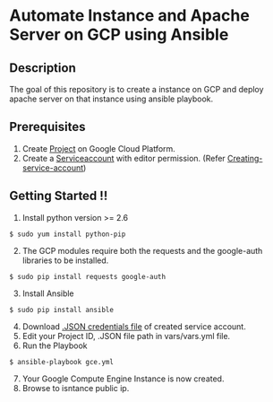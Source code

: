 # Automate Instance and Apache Server on GCP using Ansible

## Description
The goal of this repository is to create a instance on GCP and deploy apache server on that instance using ansible playbook.  


## Prerequisites
1. Create [Project](https://console.cloud.google.com/projectselector/compute/instances) on Google Cloud Platform. 
2. Create a [Serviceaccount](https://console.cloud.google.com/iam-admin/serviceaccounts) with editor permission. (Refer [Creating-service-account](https://cloud.google.com/compute/docs/access/create-enable-service-accounts-for-instances))


## Getting Started !!
1. Install python version >= 2.6
```
$ sudo yum install python-pip
```
2. The GCP modules require both the requests and the google-auth libraries to be installed.
```
$ sudo pip install requests google-auth
```
3. Install Ansible
```
$ sudo pip install ansible 
```
4. Download [.JSON credentials file](https://support.google.com/cloud/answer/6158849?hl=en&ref_topic=6262490#serviceaccounts) of created service account.
5. Edit your Project ID, .JSON file path in vars/vars.yml file.
6. Run the Playbook 
```
$ ansible-playbook gce.yml
```
7. Your Google Compute Engine Instance is now created.
8. Browse to isntance public ip.
